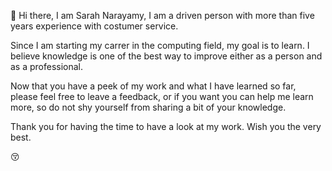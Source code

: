👋
Hi there, I am Sarah Narayamy, I am a driven person with more than five years experience with costumer service.

Since I am starting my carrer in the computing field, my goal is to learn. I believe knowledge is one of the best way to improve either as a person and as a professional.

Now that you have a peek of my work and what I have learned so far, please feel free to leave a feedback,
or if you want you can help me learn more, so do not shy yourself from sharing a bit of your knowledge.

Thank you for having the time to have a look at my work. Wish you the very best.

😚
